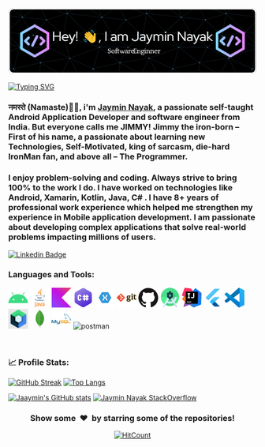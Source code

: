 ![Header](./img/jn_github_header.png)

<a href="https://git.io/typing-svg"><img src="https://readme-typing-svg.herokuapp.com?font=Fira+Code&pause=1000&color=3DDC84&random=false&width=435&lines=Android+Application+Developer;Xamarin;Self-churner;Knowledge+Seeker;Fast+Learner;The+Programmer" alt="Typing SVG" /></a>

### नमस्ते (Namaste)🙏🏻, i'm [Jaymin Nayak](https://jimmynayak.github.io/), a passionate self-taught Android Application Developer and software engineer from India. But everyone calls me JIMMY! Jimmy the iron-born – First of his name, a passionate about learning new Technologies, Self-Motivated, king of sarcasm, die-hard IronMan fan, and above all – The Programmer.

### I enjoy problem-solving and coding. Always strive to bring 100% to the work I do. I have worked on technologies like Android, Xamarin, Kotlin, Java, C# . I have 8+ years of professional work experience which helped me strengthen my experience in Mobile application development. I am passionate about developing complex applications that solve real-world problems impacting millions of users.

[![Linkedin Badge](https://img.shields.io/badge/-JimmyNayak-blue?style=flat-square&logo=Linkedin&logoColor=white&link=https://www.linkedin.com/in/jaymin-nayak/)](http://www.linkedin.com/in/jaymin-nayak)

<h3 align="left">Languages and Tools:</h3>
<p align="left">

<img alt="Android" width="40" height="40" src="https://raw.githubusercontent.com/github/explore/8baf984947f4d9c32006bd03fa4c51ff91aadf8d/topics/android/android.png" />
<img alt="Java" width="40" height="40" src="https://raw.githubusercontent.com/github/explore/5b3600551e122a3277c2c5368af2ad5725ffa9a1/topics/java/java.png" />
<img alt="Kotlin" width="40" height="40" src="https://raw.githubusercontent.com/github/explore/4479d2a2c854198cb00160f8593519c14dc3b905/topics/kotlin/kotlin.png" />
<img alt="C#" width="40" height="40" src="https://raw.githubusercontent.com/github/explore/31ea1181d4a76262931a39ca68e0203774a69b60/topics/csharp/csharp.png" />
<img alt="Xamarin" width="40" height="40" src="https://raw.githubusercontent.com/github/explore/80688e429a7d4ef2fca1e82350fe8e3517d3494d/topics/xamarin/xamarin.png" />
<img alt="Git" width="40" height="40" src="https://raw.githubusercontent.com/github/explore/80688e429a7d4ef2fca1e82350fe8e3517d3494d/topics/git/git.png" />
<img alt="GitHub" width="40" height="40" src="https://raw.githubusercontent.com/github/explore/78df643247d429f6cc873026c0622819ad797942/topics/github/github.png"/>
<img alt="Android Studio" width="40" height="40" src="https://raw.githubusercontent.com/github/explore/44926f43f6a0d183b5965bebd1e77069ab00c26a/topics/android-studio/android-studio.png" />
<img alt="IntelliJ IDEA" width="40" height="40" src="https://raw.githubusercontent.com/github/explore/caa262eeb858e81282d6f651d6eef1f8730b54ba/topics/intellij-idea/intellij-idea.png" />
<img alt="Flutter" width="40" height="40" src="https://raw.githubusercontent.com/github/explore/cebd63002168a05a6a642f309227eefeccd92950/topics/flutter/flutter.png" />
<img alt="Visual Studio Code" width="40" height="40" src="https://raw.githubusercontent.com/github/explore/80688e429a7d4ef2fca1e82350fe8e3517d3494d/topics/visual-studio-code/visual-studio-code.png" />
<img alt="Jetpack Compose" width="40" height="40" src="https://raw.githubusercontent.com/github/explore/ae48d1ca3274c0c3a90f872e605eaef069a16771/topics/jetpack-compose/jetpack-compose.png" />
<img alt="MongoDB" width="40" height="40" src="https://raw.githubusercontent.com/devicons/devicon/master/icons/mongodb/mongodb-original.svg" />
<img alt="MySQL" width="40" height="40" src="https://raw.githubusercontent.com/devicons/devicon/master/icons/mysql/mysql-original-wordmark.svg" />
<img src="https://www.vectorlogo.zone/logos/getpostman/getpostman-icon.svg" alt="postman" width="40" height="40"/>
</p>
<br>

<h3 align="left">📈 Profile Stats:</h3>

[![GitHub Streak](http://github-readme-streak-stats.herokuapp.com?user=JimmyNayak&theme=transparent&hide_border=true)](https://git.io/streak-stats) [![Top Langs](https://github-readme-stats.vercel.app/api/top-langs/?username=JimmyNayak&layout=compact&theme=transparent&hide_border=true)](https://github.com/JimmyNayak/github-readme-stats)

[![Jaaymin's GitHub stats](https://github-readme-stats.vercel.app/api?username=JimmyNayak&show_icons=true&theme=transparent&hide_border=true&hide_title=true)](https://github.com/JimmyNayak)
[![Jaymin Nayak StackOverflow](https://github-readme-stackoverflow.vercel.app/?userID=5582190&theme=dark)](https://stackoverflow.com/users/5582190/jaymin)

<div align="center">
<h3 align="center">Show some &nbsp;❤️&nbsp; by starring some of the repositories!</h3>

<!--[website]: -->

[Website]: https://jimmynayak.github.io/

[![HitCount](https://hits.dwyl.com/JimmyNayak/JimmyNayak.svg?style=flat-square&show=unique)](http://hits.dwyl.com/JimmyNayak/JimmyNayak)
